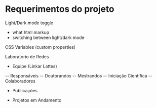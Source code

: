 # Requerimentos do projeto

Light/Dark mode toggle
- what html markup
- switching between light/dark mode

CSS Variables (custom properties)


Laboratorio de Redes

- Equipe
(Linkar Lattes)

-- Responsáveis
-- Doutorandos
-- Mestrandos
-- Iniciação Científica
-- Colaboradores

- Publicações

- Projetos em Andamento